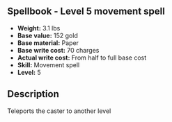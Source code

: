 ## Spellbook - Level 5 movement spell
- **Weight:** 3.1 lbs
- **Base value:** 152 gold
- **Base material:** Paper
- **Base write cost:** 70 charges
- **Actual write cost:** From half to full base cost
- **Skill:** Movement spell
- **Level:** 5
## Description
Teleports the caster to another level
